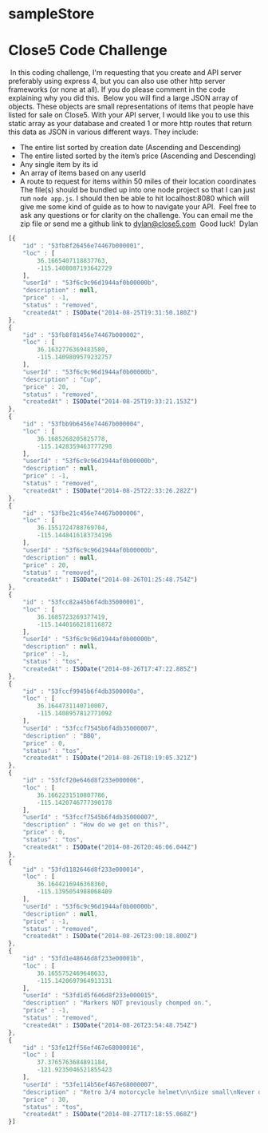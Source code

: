 # sampleStore

# Close5 Code Challenge
​
In this coding challenge, I'm requesting that you create and API server preferably using express 4, but you can also use other http server frameworks (or none at all). If you do please comment in the code explaining why you did this.
​
Below you will find a large JSON array of objects. These objects are small representations of items that people have listed for sale on Close5. With your API server, I would like you to use this static array as your database and created 1 or more http routes that return this data as JSON in various different ways. They include:
​
* The entire list sorted by creation date (Ascending and Descending)
* The entire listed sorted by the item’s price (Ascending and Descending)
* Any single item by its id
* An array of items based on any userId
* A route to request for items within 50 miles of their location coordinates
​
The file(s) should be bundled up into one node project so that I can just run `node app.js`. I should then be able to hit localhost:8080 which will give me some kind of guide as to how to navigate your API.
​
Feel free to ask any questions or for clarity on the challenge. You can email me the zip file or send me a github link to dylan@close5.com
​
Good luck!
​
Dylan
​
```javascript
[{
    "id" : "53fb8f26456e74467b000001",
    "loc" : [
        36.1665407118837763,
        -115.1408087193642729
    ],
    "userId" : "53f6c9c96d1944af0b00000b",
    "description" : null,
    "price" : -1,
    "status" : "removed",
    "createdAt" : ISODate("2014-08-25T19:31:50.180Z")
},
{
    "id" : "53fb8f81456e74467b000002",
    "loc" : [
        36.1632776369483580,
        -115.1409809579232757
    ],
    "userId" : "53f6c9c96d1944af0b00000b",
    "description" : "Cup",
    "price" : 20,
    "status" : "removed",
    "createdAt" : ISODate("2014-08-25T19:33:21.153Z")
},
{
    "id" : "53fbb9b6456e74467b000004",
    "loc" : [
        36.1685268205825778,
        -115.1428359463777298
    ],
    "userId" : "53f6c9c96d1944af0b00000b",
    "description" : null,
    "price" : -1,
    "status" : "removed",
    "createdAt" : ISODate("2014-08-25T22:33:26.282Z")
},
{
    "id" : "53fbe21c456e74467b000006",
    "loc" : [
        36.1551724788769704,
        -115.1448416183734196
    ],
    "userId" : "53f6c9c96d1944af0b00000b",
    "description" : null,
    "price" : 20,
    "status" : "removed",
    "createdAt" : ISODate("2014-08-26T01:25:48.754Z")
},
{
    "id" : "53fcc82a45b6f4db35000001",
    "loc" : [
        36.1685723269377419,
        -115.1440166218116872
    ],
    "userId" : "53f6c9c96d1944af0b00000b",
    "description" : null,
    "price" : -1,
    "status" : "tos",
    "createdAt" : ISODate("2014-08-26T17:47:22.885Z")
},
{
    "id" : "53fccf9945b6f4db3500000a",
    "loc" : [
        36.1644731140710007,
        -115.1408957812771092
    ],
    "userId" : "53fccf7545b6f4db35000007",
    "description" : "BBQ",
    "price" : 0,
    "status" : "tos",
    "createdAt" : ISODate("2014-08-26T18:19:05.321Z")
},
{
    "id" : "53fcf20e646d8f233e000006",
    "loc" : [
        36.1662231510807786,
        -115.1420746777390178
    ],
    "userId" : "53fccf7545b6f4db35000007",
    "description" : "How do we get on this?",
    "price" : 0,
    "status" : "tos",
    "createdAt" : ISODate("2014-08-26T20:46:06.044Z")
},
{
    "id" : "53fd1182646d8f233e000014",
    "loc" : [
        36.1644216946368360,
        -115.1395054988068409
    ],
    "userId" : "53f6c9c96d1944af0b00000b",
    "description" : null,
    "price" : -1,
    "status" : "removed",
    "createdAt" : ISODate("2014-08-26T23:00:18.800Z")
},
{
    "id" : "53fd1e48646d8f233e00001b",
    "loc" : [
        36.1655752469648633,
        -115.1420697964913131
    ],
    "userId" : "53fd1d5f646d8f233e000015",
    "description" : "Markers NOT previously chomped on.",
    "price" : -1,
    "status" : "removed",
    "createdAt" : ISODate("2014-08-26T23:54:48.754Z")
},
{
    "id" : "53fe12ff56ef467e68000016",
    "loc" : [
        37.3765763684891184,
        -121.9235046521855423
    ],
    "userId" : "53fe114b56ef467e68000007",
    "description" : "Retro 3/4 motorcycle helmet\n\nSize small\nNever dropped\nSome scuffs\nLooks awesome... Vintage cool",
    "price" : 30,
    "status" : "tos",
    "createdAt" : ISODate("2014-08-27T17:18:55.068Z")
}]

